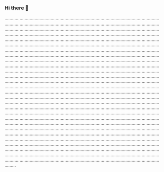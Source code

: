 ### Hi there 👋

.........................................................................................................................................................................................................................................................................................................................................................................................................................................................................................................................................................................................................................................................................................................................................................................................................................................................................................................................................................................................................................................................................................................................................................................................................................................................................................................................................................................................................................................................................................................................................................................................................................................................................................................................................................................................................................................................................................................................................................................................................................................................................................................................................................................................................................................................................................................................................................................................................................................................................................................................................................................................................................................................................................................................................................................................................................................................................................................................................................................................................................................................................................................................................................................................................................................................................................................................................................................................................................................................................................................................................................................................................................